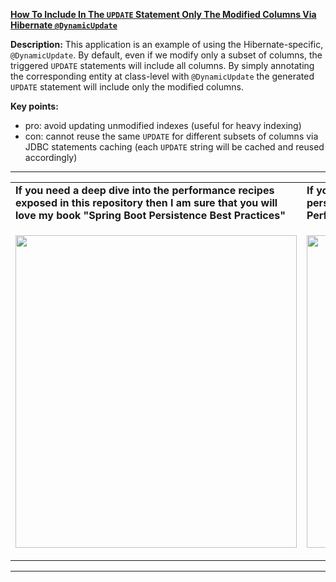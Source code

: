 **[How To Include In The `UPDATE` Statement Only The Modified Columns Via Hibernate `@DynamicUpdate`](https://github.com/AnghelLeonard/Hibernate-SpringBoot/tree/master/HibernateSpringBootDynamicUpdate)**

**Description:** This application is an example of using the Hibernate-specific, `@DynamicUpdate`. By default, even if we modify only a subset of columns, the triggered `UPDATE` statements will include all columns. By simply annotating the corresponding entity at class-level with `@DynamicUpdate` the generated `UPDATE` statement will include only the modified columns. 

**Key points:**
- pro: avoid updating unmodified indexes (useful for heavy indexing)
- con: cannot reuse the same `UPDATE` for different subsets of columns via JDBC statements caching (each `UPDATE` string will be cached and reused accordingly)
     
-----------------------------------------------------------------------------------------------------------------------    
<table>
     <tr><td><b>If you need a deep dive into the performance recipes exposed in this repository then I am sure that you will love my book "Spring Boot Persistence Best Practices"</b></td><td><b>If you need a hand of tips and illustrations of 100+ Java persistence performance issues then "Java Persistence Performance Illustrated Guide" is for you.</b></td></tr>
     <tr><td>
<a href="https://www.apress.com/us/book/9781484256251"><p align="left"><img src="https://github.com/AnghelLeonard/Hibernate-SpringBoot/blob/master/Spring%20Boot%20Persistence%20Best%20Practices.jpg" height="500" width="450"/></p></a>
</td><td>
<a href="https://leanpub.com/java-persistence-performance-illustrated-guide"><p align="right"><img src="https://github.com/AnghelLeonard/Hibernate-SpringBoot/blob/master/Java%20Persistence%20Performance%20Illustrated%20Guide.jpg" height="500" width="450"/></p></a>
</td></tr></table>

-----------------------------------------------------------------------------------------------------------------------    

